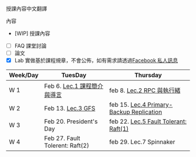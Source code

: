 授課內容中文翻譯

內容
- [WIP] 授課內容
- [ ] FAQ 課堂討論
- [ ] 論文
- [x] Lab 實做基於課程規章，不會公佈，如有需求請透過[Facebook 私人訊息](https://www.facebook.com/engineer.from.scratch)

|Week/Day|TuesDay|Thursday|
|--------|-------|--------|
|W 1|Feb 6. [Lec.1 課程簡介與導言](01-l01.txt)|feb 8. [Lec.2 RPC 與執行緒](02-1-l-rpc.txt)|
|W 2|Feb 13. [Lec.3 GFS](03-l-gfs-short.txt)|feb 15. [Lec.4 Primary-Backup Replication](04-l-vm-ft.txt)|
|W 3|Feb 20. President's Day |feb 22. [Lec.5 Fault Tolerant: Raft(1)](05-l-raft.txt)|
|W 4|Feb 27. Fault Tolerent: Raft(2) |feb 29. Lec.7 Spinnaker|
